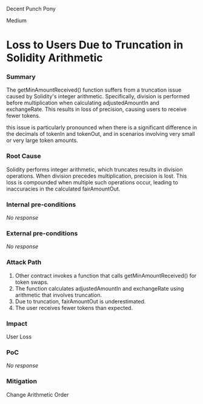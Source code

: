 Decent Punch Pony

Medium

# Loss to Users Due to Truncation in Solidity Arithmetic

### Summary

The getMinAmountReceived() function suffers from a truncation issue caused by Solidity's integer arithmetic. Specifically, division is performed before multiplication when calculating adjustedAmountIn and exchangeRate. This results in loss of precision, causing users to receive fewer tokens.

this issue is particularly pronounced when there is a significant difference in the decimals of tokenIn and tokenOut, and in scenarios involving very small or very large token amounts.

### Root Cause

Solidity performs integer arithmetic, which truncates results in division operations. When division precedes multiplication, precision is lost. This loss is compounded when multiple such operations occur, leading to inaccuracies in the calculated fairAmountOut.

### Internal pre-conditions

_No response_

### External pre-conditions

_No response_

### Attack Path

1. Other contract invokes a function that calls getMinAmountReceived() for token swaps.
2. The function calculates adjustedAmountIn and exchangeRate using arithmetic that involves truncation.
3. Due to truncation, fairAmountOut is underestimated.
4. The user receives fewer tokens than expected.

### Impact

User Loss

### PoC

_No response_

### Mitigation

Change Arithmetic Order